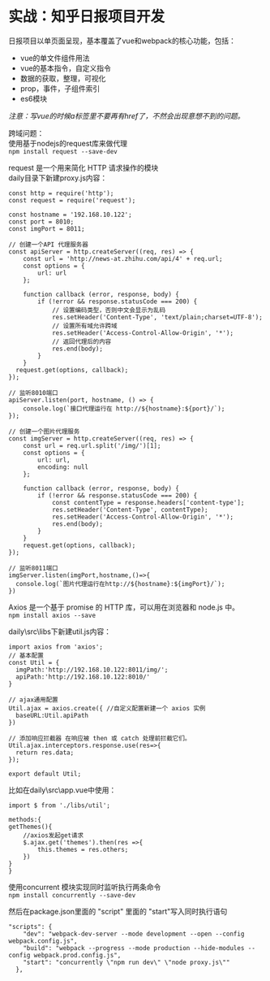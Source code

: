 # 实战：知乎日报项目开发   

日报项目以单页面呈现，基本覆盖了vue和webpack的核心功能，包括：   
+ vue的单文件组件用法   
+ vue的基本指令，自定义指令   
+ 数据的获取，整理，可视化   
+ prop，事件，子组件索引   
+ es6模块   

*注意：写vue的时候a标签里不要再有href了，不然会出现意想不到的问题。*   

跨域问题：   
使用基于nodejs的request库来做代理  
`npm install request --save-dev`    

request 是一个用来简化 HTTP 请求操作的模块   
daily目录下新建proxy.js内容：   
```
const http = require('http');
const request = require('request');

const hostname = '192.168.10.122';
const port = 8010;
const imgPort = 8011;

// 创建一个API 代理服务器
const apiServer = http.createServer((req, res) => {
    const url = 'http://news-at.zhihu.com/api/4' + req.url;
    const options = {
        url: url
    };

    function callback (error, response, body) {
        if (!error && response.statusCode === 200) {
            // 设置编码类型，否则中文会显示为乱码
            res.setHeader('Content-Type', 'text/plain;charset=UTF-8');
            // 设置所有域允许跨域
            res.setHeader('Access-Control-Allow-Origin', '*');
            // 返回代理后的内容
            res.end(body);
        }
    }
  request.get(options, callback);
});

// 监听8010端口
apiServer.listen(port, hostname, () => {
    console.log(`接口代理运行在 http://${hostname}:${port}/`);
});

// 创建一个图片代理服务
const imgServer = http.createServer((req, res) => {
    const url = req.url.split('/img/')[1];
    const options = {
        url: url,
        encoding: null
    };

    function callback (error, response, body) {
        if (!error && response.statusCode === 200) {
            const contentType = response.headers['content-type'];
            res.setHeader('Content-Type', contentType);
            res.setHeader('Access-Control-Allow-Origin', '*');
            res.end(body);
        }
    }
    request.get(options, callback);
});

// 监听8011端口
imgServer.listen(imgPort,hostname,()=>{
  console.log(`图片代理运行在http://${hostname}:${imgPort}/`);
})
```   
Axios 是一个基于 promise 的 HTTP 库，可以用在浏览器和 node.js 中。   
`npm install axios --save`   

daily\src\libs下新建util.js内容：   
```
import axios from 'axios';
// 基本配置
const Util = {
  imgPath:'http://192.168.10.122:8011/img/';
  apiPath:'http://192.168.10.122:8010/'
}

// ajax通用配置
Util.ajax = axios.create({ //自定义配置新建一个 axios 实例
  baseURL:Util.apiPath
})

// 添加响应拦截器 在响应被 then 或 catch 处理前拦截它们。
Util.ajax.interceptors.response.use(res=>{
  return res.data;
});

export default Util;   
```  
比如在daily\src\app.vue中使用：   
```
import $ from './libs/util';

methods:{
getThemes(){
    //axios发起get请求
    $.ajax.get('themes').then(res =>{
        this.themes = res.others;
    })
}
}
```

使用concurrent 模块实现同时监听执行两条命令   
`npm install concurrently --save-dev`   

然后在package.json里面的 "script" 里面的 "start"写入同时执行语句   
```
"scripts": {
    "dev": "webpack-dev-server --mode development --open --config webpack.config.js",
    "build": "webpack --progress --mode production --hide-modules --config webpack.prod.config.js",
    "start": "concurrently \"npm run dev\" \"node proxy.js\""
  },
  ```   


